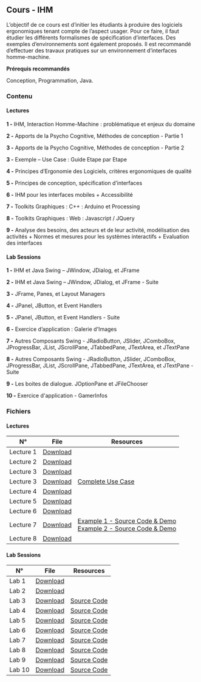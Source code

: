 ## Cours - IHM   

L’objectif de ce cours est d’initier les étudiants à produire des logiciels ergonomiques tenant compte de l’aspect usager. Pour ce faire, il faut étudier les différents formalismes de spécification d’interfaces. Des exemples d’environnements sont également proposés. Il est recommandé d’effectuer des travaux pratiques sur un environnement d’interfaces homme-machine.

**Prérequis recommandés** 

Conception, Programmation, Java.


### Contenu

#### Lectures

**1 -** IHM, Interaction Homme-Machine : problématique et enjeux du domaine

**2 -** Apports de la Psycho Cognitive, Méthodes de conception - Partie 1

**3 -** Apports de la Psycho Cognitive, Méthodes de conception - Partie 2

**3 -** Exemple – Use Case : Guide Etape par Etape

**4 -** Principes d’Ergonomie des Logiciels, critères ergonomiques de qualité

**5 -** Principes de conception, spécification d’interfaces

**6 -** IHM pour les interfaces mobiles
    + Accessibilité
    
**7 -** Toolkits Graphiques : C++ : Arduino et Processing

**8 -** Toolkits Graphiques : Web : Javascript / JQuery

**9 -** Analyse des besoins, des acteurs et de leur activité, modélisation des activités
    + Normes et mesures pour les systèmes interactifs
    + Evaluation des interfaces
    

#### Lab Sessions 

**1 -** IHM et Java Swing – JWindow, JDialog, et JFrame

**2 -** IHM et Java Swing – JWindow, JDialog, et JFrame - Suite

**3 -** JFrame, Panes, et Layout Managers

**4 -** JPanel, JButton, et Event Handlers

**5 -** JPanel, JButton, et Event Handlers - Suite

**6 -** Exercice d’application : Galerie d'Images

**7 -** Autres Composants Swing - JRadioButton, JSlider, JComboBox, JProgressBar, JList, JScrollPane, JTabbedPane, JTextArea, et JTextPane

**8 -** Autres Composants Swing - JRadioButton, JSlider, JComboBox, JProgressBar, JList, JScrollPane, JTabbedPane, JTextArea, et JTextPane - Suite

**9 -** Les boites de dialogue. JOptionPane et JFileChooser

**10 -** Exercice d'application - GamerInfos



### Fichiers

#### Lectures 

<table class="tg">
<thead>
  <tr>
    <th class="tg-uzvj">N°</th>
    <th class="tg-uzvj">File</th>
    <th class="tg-uzvj">Resources</th>
  </tr>
</thead>
<tbody>
  <tr>
    <td class="tg-9wq8">Lecture 1</td>
    <td class="tg-9wq8"><a href="https://github.com/GitTeaching/My-Courses/blob/main/S1/Human-Computer-Interactions/IHM%20-%20Cours%201.pdf">Download</a></td>
    <td class="tg-9wq8"></td>
  </tr>
  <tr>
    <td class="tg-9wq8">Lecture 2</td>
    <td class="tg-9wq8"><a href="https://github.com/GitTeaching/My-Courses/blob/main/S1/Human-Computer-Interactions/IHM%20-%20Cours%202.pdf">Download</a></td>
    <td class="tg-9wq8"></td>
  </tr>
  <tr>
    <td class="tg-9wq8">Lecture 3</td>
    <td class="tg-9wq8"><a href="https://github.com/GitTeaching/My-Courses/blob/main/S1/Human-Computer-Interactions/IHM%20-%20Cours%203.pdf">Download</a></td>
    <td class="tg-9wq8"></td>
  </tr>
  <tr>
    <td class="tg-9wq8">Lecture 3</td>
    <td class="tg-9wq8"><a href="https://github.com/GitTeaching/My-Courses/blob/main/S1/Human-Computer-Interactions/IHM%20-%20Cours%203%20-%20Use%20Case.pdf">Download</a></td>
    <td class="tg-9wq8"><a href="https://uxdesign.cc/ui-ux-case-study-a-step-by-step-guide-to-the-process-of-designing-a-pet-diet-app-d635b911b648">Complete Use Case</a></td>
  </tr>
  <tr>
    <td class="tg-9wq8">Lecture 4</td>
    <td class="tg-9wq8"><a href="https://github.com/GitTeaching/My-Courses/blob/main/S1/Human-Computer-Interactions/IHM%20-%20Cours%204.pdf">Download</a></td>
    <td class="tg-9wq8"></td>
  </tr>
  <tr>
    <td class="tg-9wq8">Lecture 5</td>
    <td class="tg-9wq8"><a href="https://github.com/GitTeaching/My-Courses/blob/main/S1/Human-Computer-Interactions/IHM%20-%20Cours%205.pdf">Download</a></td>
    <td class="tg-9wq8"></td>
  </tr>
  <tr>
    <td class="tg-9wq8">Lecture 6</td>
    <td class="tg-9wq8"><a href="https://github.com/GitTeaching/My-Courses/blob/main/S1/Human-Computer-Interactions/IHM%20-%20Cours%206.pdf">Download</a></td>
    <td class="tg-9wq8"></td>
  </tr>
  <tr>
    <td class="tg-9wq8">Lecture 7</td>
    <td class="tg-9wq8"><a href="https://github.com/GitTeaching/My-Courses/blob/main/S1/Human-Computer-Interactions/IHM%20-%20Cours%207.pdf">Download</a></td>
    <td class="tg-9wq8">
       <a href="https://github.com/GitTeaching/Exemple1ArduinoCoursIHM">Example 1 - Source Code & Demo</a><br>
       <a href="https://github.com/GitTeaching/Exemple2ArduinoCoursIHM">Example 2 - Source Code & Demo</a>
    </td>
  </tr>
  <tr>
    <td class="tg-9wq8">Lecture 8</td>
    <td class="tg-9wq8"><a href="https://github.com/GitTeaching/My-Courses/blob/main/S1/Human-Computer-Interactions/IHM%20-%20Cours%208.pdf">Download</a></td>
    <td class="tg-9wq8"></td>
  </tr>  
</tbody>
</table>


#### Lab Sessions 

<table class="tg">
<thead>
  <tr>
    <th class="tg-uzvj">N°</th>
    <th class="tg-uzvj">File</th>
    <th class="tg-uzvj">Resources</th>
  </tr>
</thead>
<tbody>
  <tr>
    <td class="tg-9wq8">Lab 1</td>
    <td class="tg-9wq8"><a href="https://github.com/GitTeaching/My-Courses/blob/main/S1/Human-Computer-Interactions/IHM%20-%20TP%201.pdf">Download</a></td>
    <td class="tg-9wq8"></td>
  </tr>
  <tr>
    <td class="tg-9wq8">Lab 2</td>
    <td class="tg-9wq8"><a href="https://github.com/GitTeaching/My-Courses/blob/main/S1/Human-Computer-Interactions/IHM%20-%20TP%201.pdf">Download</a></td>
    <td class="tg-9wq8"></td>
  </tr>
  <tr>
    <td class="tg-9wq8">Lab 3</td>
    <td class="tg-9wq8"><a href="https://github.com/GitTeaching/My-Courses/blob/main/S1/Human-Computer-Interactions/IHM%20-%20TP%203.pdf">Download</a></td>
    <td class="tg-9wq8"><a href="https://github.com/GitTeaching/MesTPIHM/tree/master/src">Source Code</a></td>
  </tr>
  <tr>
    <td class="tg-9wq8">Lab 4</td>
    <td class="tg-9wq8"><a href="https://github.com/GitTeaching/My-Courses/blob/main/S1/Human-Computer-Interactions/IHM%20-%20TP%204.pdf">Download</a></td>
    <td class="tg-9wq8"><a href="https://github.com/GitTeaching/MesTPIHM/tree/master/src/org/ihm/tp4">Source Code</a></td>
  </tr>
  <tr>
    <td class="tg-9wq8">Lab 5</td>
    <td class="tg-9wq8"><a href="https://github.com/GitTeaching/My-Courses/blob/main/S1/Human-Computer-Interactions/IHM%20-%20TP%205.pdf">Download</a></td>
    <td class="tg-9wq8"><a href="https://github.com/GitTeaching/MesTPIHM/tree/master/src/org/ihm/tp5">Source Code</a></td>
  </tr>
  <tr>
    <td class="tg-9wq8">Lab 6</td>
    <td class="tg-9wq8"><a href="https://github.com/GitTeaching/My-Courses/blob/main/S1/Human-Computer-Interactions/IHM%20-%20TP%206.pdf">Download</a></td>
    <td class="tg-9wq8"><a href="https://github.com/GitTeaching/ExerciceSlidershow/tree/master/src">Source Code</a></td>
  </tr>
  <tr>
    <td class="tg-9wq8">Lab 7</td>
    <td class="tg-9wq8"><a href="https://github.com/GitTeaching/My-Courses/blob/main/S1/Human-Computer-Interactions/IHM%20-%20TP%207.pdf">Download</a></td>
    <td class="tg-9wq8"><a href="https://github.com/GitTeaching/MesTPIHM/tree/master/src/org/ihm/tp7">Source Code</a></td>
  </tr>
  <tr>
    <td class="tg-9wq8">Lab 8</td>
    <td class="tg-9wq8"><a href="https://github.com/GitTeaching/My-Courses/blob/main/S1/Human-Computer-Interactions/IHM%20-%20TP%208.pdf">Download</a></td>
    <td class="tg-9wq8"><a href="https://github.com/GitTeaching/MesTPIHM/tree/master/src/org/ihm/tp8">Source Code</a></td>
  </tr>  
  <tr>
    <td class="tg-9wq8">Lab 9</td>
    <td class="tg-9wq8"><a href="https://github.com/GitTeaching/My-Courses/blob/main/S1/Human-Computer-Interactions/IHM%20-%20TP%209.pdf">Download</a></td>
    <td class="tg-9wq8"><a href="https://github.com/GitTeaching/MesTPIHM/tree/master/src/org/ihm/tp9">Source Code</a></td>
  </tr>  
  <tr>
    <td class="tg-9wq8">Lab 10</td>
    <td class="tg-9wq8"><a href="https://github.com/GitTeaching/My-Courses/blob/main/S1/Human-Computer-Interactions/IHM%20-%20TP%2010.pdf">Download</a></td>
    <td class="tg-9wq8"><a href="https://github.com/GitTeaching/ExerciceGamerInfos/tree/master/src">Source Code</a></td>
  </tr>  
</tbody>
</table>

